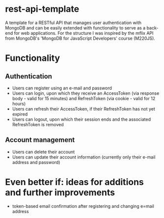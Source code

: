 # rest-api-template
A template for a RESTful API that manages user authentication with MongoDB and can be easily extended with functionality to serve as a back-end for web applications. For the structure I was inspired by the mflix API from MongoDB's 'MongoDB for JavaScript Developers' course (M220JS). 

# Functionality
## Authentication
* Users can register using an e-mail and password 
* Users can login, upon which they receive an AccessToken (via response body - valid for 15 minutes) and RefreshToken (via cookie - valid for 12 hours)
* Users can refresh their AccessToken, if their RefreshToken has not yet expired
* Users can logout, upon which their session ends and the associated RefreshToken is removed

## Account management
* Users can delete their account
* Users can update their account information (currently only their e-mail address and password)

# Even better if: ideas for additions and further improvements
* token-based email confirmation after registering and changing e=mail address
